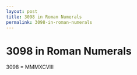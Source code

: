 ```yaml
---
layout: post
title: 3098 in Roman Numerals
permalink: 3098-in-roman-numerals
---
```


# 3098 in Roman Numerals

3098 = MMMXCVIII

